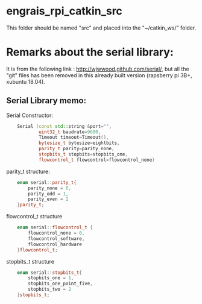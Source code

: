 # engrais_rpi_catkin_src
This folder should be named "src" and placed into the "~/catkin_ws/" folder.

# Remarks about the serial library:
It is from the following link : http://wjwwood.github.com/serial/, 
but all the "git" files has been removed in this already built version (rapsberry pi 3B+, xubuntu 18.04).

## Serial Library memo:

Serial Constructor:
```cpp
    Serial (const std::string &port="",
            uint32_t baudrate=9600,
            Timeout timeout=Timeout(),
            bytesize_t bytesize=eightbits,
            parity_t parity=parity_none,
            stopbits_t stopbits=stopbits_one,
            flowcontrol_t flowcontrol=flowcontrol_none)
```

parity_t structure:
```cpp
    enum serial::parity_t{
        parity_none = 0,
        parity_odd = 1,
        parity_even = 2
    }parity_t;
```
flowcontrol_t structure
```cpp
    enum serial::flowcontrol_t { 
        flowcontrol_none = 0,
        flowcontrol_software,
        flowcontrol_hardware
    }flowcontrol_t;
```

stopbits_t structure
```cpp
    enum serial::stopbits_t{
        stopbits_one = 1,
        stopbits_one_point_five,
        stopbits_two = 2
    }stopbits_t;
```
